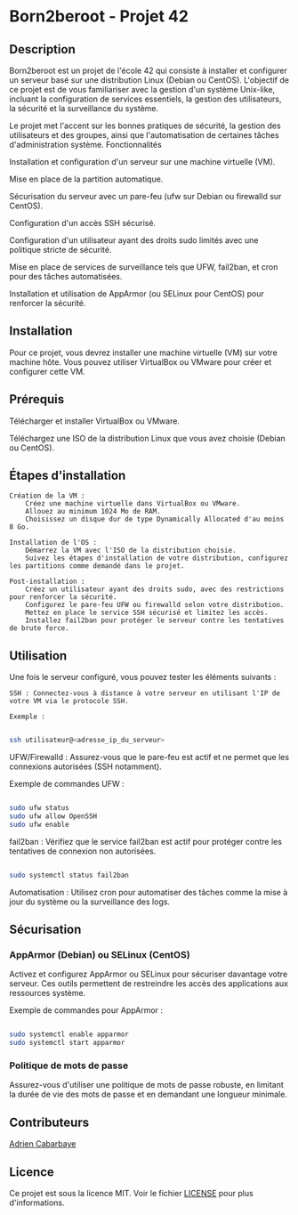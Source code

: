# Born2beroot - Projet 42
## Description

Born2beroot est un projet de l'école 42 qui consiste à installer et configurer un serveur basé sur une distribution Linux (Debian ou CentOS). L'objectif de ce projet est de vous familiariser avec la gestion d'un système Unix-like, incluant la configuration de services essentiels, la gestion des utilisateurs, la sécurité et la surveillance du système.

Le projet met l'accent sur les bonnes pratiques de sécurité, la gestion des utilisateurs et des groupes, ainsi que l'automatisation de certaines tâches d'administration système.
Fonctionnalités

  Installation et configuration d'un serveur sur une machine virtuelle (VM).
  
  Mise en place de la partition automatique.
  
  Sécurisation du serveur avec un pare-feu (ufw sur Debian ou firewalld sur CentOS).
  
  Configuration d'un accès SSH sécurisé.
  
  Configuration d'un utilisateur ayant des droits sudo limités avec une politique stricte de sécurité.
  
  Mise en place de services de surveillance tels que UFW, fail2ban, et cron pour des tâches automatisées.
  
  Installation et utilisation de AppArmor (ou SELinux pour CentOS) pour renforcer la sécurité.

## Installation

Pour ce projet, vous devrez installer une machine virtuelle (VM) sur votre machine hôte. Vous pouvez utiliser VirtualBox ou VMware pour créer et configurer cette VM.

## Prérequis

  Télécharger et installer VirtualBox ou VMware.
  
  Téléchargez une ISO de la distribution Linux que vous avez choisie (Debian ou CentOS).

## Étapes d'installation

    Création de la VM :
        Créez une machine virtuelle dans VirtualBox ou VMware.
        Allouez au minimum 1024 Mo de RAM.
        Choisissez un disque dur de type Dynamically Allocated d'au moins 8 Go.

    Installation de l'OS :
        Démarrez la VM avec l'ISO de la distribution choisie.
        Suivez les étapes d'installation de votre distribution, configurez les partitions comme demandé dans le projet.

    Post-installation :
        Créez un utilisateur ayant des droits sudo, avec des restrictions pour renforcer la sécurité.
        Configurez le pare-feu UFW ou firewalld selon votre distribution.
        Mettez en place le service SSH sécurisé et limitez les accès.
        Installez fail2ban pour protéger le serveur contre les tentatives de brute force.

## Utilisation

Une fois le serveur configuré, vous pouvez tester les éléments suivants :

    SSH : Connectez-vous à distance à votre serveur en utilisant l'IP de votre VM via le protocole SSH.

    Exemple :

```bash

ssh utilisateur@<adresse_ip_du_serveur>
```
UFW/Firewalld : Assurez-vous que le pare-feu est actif et ne permet que les connexions autorisées (SSH notamment).

Exemple de commandes UFW :

```bash

sudo ufw status
sudo ufw allow OpenSSH
sudo ufw enable
```
fail2ban : Vérifiez que le service fail2ban est actif pour protéger contre les tentatives de connexion non autorisées.

```bash

sudo systemctl status fail2ban
```
Automatisation : Utilisez cron pour automatiser des tâches comme la mise à jour du système ou la surveillance des logs.

## Sécurisation
### AppArmor (Debian) ou SELinux (CentOS)

Activez et configurez AppArmor ou SELinux pour sécuriser davantage votre serveur. Ces outils permettent de restreindre les accès des applications aux ressources système.

Exemple de commandes pour AppArmor :

```bash

sudo systemctl enable apparmor
sudo systemctl start apparmor
```
### Politique de mots de passe

Assurez-vous d'utiliser une politique de mots de passe robuste, en limitant la durée de vie des mots de passe et en demandant une longueur minimale.

## Contributeurs

[Adrien Cabarbaye](https://github.com/Demiaeuw)

## Licence

Ce projet est sous la licence MIT. Voir le fichier [LICENSE](LICENSE) pour plus d'informations.
